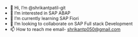 - 👋 Hi, I’m @shrikantpatil-git
- 👀 I’m interested in SAP ABAP
- 🌱 I’m currently learning SAP Fiori 
- 💞️ I’m looking to collaborate on SAP Full stack Development
- 📫 How to reach me email- shrikantp050@gmail.com 

<!---
shrikantpatil-git/shrikantpatil-git is a ✨ special ✨ repository because its `README.md` (this file) appears on your GitHub profile.
You can click the Preview link to take a look at your changes.
--->

